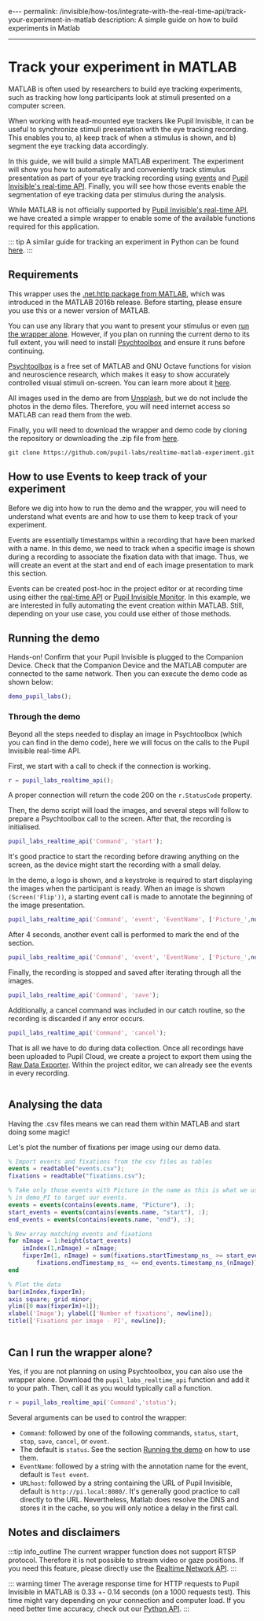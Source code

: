 e---
permalink: /invisible/how-tos/integrate-with-the-real-time-api/track-your-experiment-in-matlab
description: A simple guide on how to build experiments in Matlab

---

# Track your experiment in MATLAB

MATLAB is often used by researchers to build eye tracking experiments, such as tracking how long participants look at stimuli presented on a computer screen.

When working with head-mounted eye trackers like Pupil Invisible, it can be useful to synchronize stimuli presentation with the eye tracking recording. This enables you to, a) keep track of when a stimulus is shown, and b) segment the eye tracking data accordingly.

In this guide, we will build a simple MATLAB experiment. The experiment will show you how to automatically and conveniently track stimulus presentation as part of your eye tracking recording using [events](/invisible/explainers/basic-concepts/#events) and [Pupil Invisible's real-time API](/invisible/how-tos/integrate-with-the-real-time-api/introduction). Finally, you will see how those events enable the segmentation of eye tracking data per stimulus during the analysis.

While MATLAB is not officially supported by [Pupil Invisible's real-time API](/invisible/how-tos/integrate-with-the-real-time-api/introduction), we have created a simple wrapper to enable some of the available functions required for this application.

::: tip
A similar guide for tracking an experiment in Python can be found [here](/invisible/how-tos/integrate-with-the-real-time-api/track-your-experiment-progress-using-events).
:::

## Requirements

This wrapper uses the [.net.http package from MATLAB](https://mathworks.com/help/matlab/ref/matlab.net.http-package.html#), which was introduced in the MATLAB 2016b release. Before starting, please ensure you use this or a newer version of MATLAB.

You can use any library that you want to present your stimulus or even [run the wrapper alone](#can-i-run-the-wrapper-alone?). However, if you plan on running the current demo to its full extent, you will need to install [Psychtoolbox](http://www.psychtoolbox.org/download.html) and ensure it runs before continuing.

[Psychtoolbox](http://www.psychtoolbox.org/) is a free set of MATLAB and GNU Octave functions for vision and neuroscience research, which makes it easy to show accurately controlled visual stimuli on-screen. You can learn more about it [here](http://www.psychtoolbox.org/).

All images used in the demo are from [Unsplash](https://unsplash.com/), but we do not include the photos in the demo files. Therefore, you will need internet access so MATLAB can read them from the web.

Finally, you will need to download the wrapper and demo code by cloning the repository or downloading the .zip file from
[here](https://github.com/pupil-labs/realtime-matlab-experiment/archive/refs/heads/main.zip).

```git
git clone https://github.com/pupil-labs/realtime-matlab-experiment.git
```

## How to use Events to keep track of your experiment

Before we dig into how to run the demo and the wrapper, you will need to understand what events are and how to use them to keep track of your experiment.

Events are essentially timestamps within a recording that have been marked with a name. In this demo, we need to track when a specific image is shown during a recording to associate the fixation data with that image. Thus, we will create an event at the start and end of each image presentation to mark this section.

Events can be created post-hoc in the project editor or at recording time using either the [real-time API](/invisible/how-tos/integrate-with-the-real-time-api/introduction) or [Pupil Invisible Monitor](/invisible/how-tos/data-collection-with-the-companion-app/monitor-your-data-collection-in-real-time). In this example, we are interested in fully automating the event creation within MATLAB. Still, depending on your use case, you could use either of those methods.

## Running the demo

Hands-on!
Confirm that your Pupil Invisible is plugged to the Companion Device.
Check that the Companion Device and the MATLAB computer are connected to the same network.
Then you can execute the demo code as shown below:

```matlab
demo_pupil_labs();
```

### Through the demo

Beyond all the steps needed to display an image in Psychtoolbox (which you can find in the demo code), here we will focus on the calls to the Pupil Invisible real-time API.

First, we start with a call to check if the connection is working.

```matlab
r = pupil_labs_realtime_api();
```

A proper connection will return the code 200 on the `r.StatusCode` property.

Then, the demo script will load the images, and several steps will follow to prepare a Psychtoolbox call to the screen. After that, the recording is initialised.

```matlab
pupil_labs_realtime_api('Command', 'start');
```

It's good practice to start the recording before drawing anything on the screen, as the device might start the recording with a small delay.

In the demo, a logo is shown, and a keystroke is required to start displaying the images when the participant is ready. When an image is shown `(Screen('Flip'))`, a starting event call is made to annotate the beginning of the image presentation.

```matlab
pupil_labs_realtime_api('Command', 'event', 'EventName', ['Picture_',num2str(n, '%02.0f'),'_start']);
```

After 4 seconds, another event call is performed to mark the end of the section.

```matlab
pupil_labs_realtime_api('Command', 'event', 'EventName', ['Picture_',num2str(n, '%02.0f'),'_end']);
```

Finally, the recording is stopped and saved after iterating through all the images.

```matlab
pupil_labs_realtime_api('Command', 'save');
```

Additionally, a cancel command was included in our catch routine, so the recording is discarded if any error occurs.

```matlab
pupil_labs_realtime_api('Command', 'cancel');
```

That is all we have to do during data collection. Once all recordings have been uploaded to Pupil Cloud, we create a
project to export them using the [Raw Data Exporter](/invisible/reference/export-formats.html#raw-data-exporter). Within the project editor, we can already see the events in every recording.

<div style="display:flex;justify-content:center;" class="pb-4">
  <v-img
    :src="require('../../../media/invisible/how-tos/screenshot-matlab-pi-cloud.jpg')"
    max-width=100%
  >
  </v-img>
</div>

## Analysing the data

Having the .csv files means we can read them within MATLAB and start doing some magic!

Let's plot the number of fixations per image using our demo data.

```matlab
% Import events and fixations from the csv files as tables
events = readtable("events.csv");
fixations = readtable("fixations.csv");

% Take only those events with Picture in the name as this is what we used
% in demo_PI to target our events.
events = events(contains(events.name, "Picture"), :);
start_events = events(contains(events.name, "start"), :);
end_events = events(contains(events.name, "end"), :);

% New array matching events and fixations
for nImage = 1:height(start_events)
    imIndex(1,nImage) = nImage;
    fixperIm(1, nImage) = sum(fixations.startTimestamp_ns_ >= start_events.timestamp_ns_(nImage) &...
        fixations.endTimestamp_ns_ <= end_events.timestamp_ns_(nImage));
end

% Plot the data
bar(imIndex,fixperIm);
axis square; grid minor;
ylim([0 max(fixperIm)+1]);
xlabel('Image'); ylabel(['Number of fixations', newline]);
title(['Fixations per image - PI', newline]);
```

<div style="display:flex;justify-content:center;" class="pb-4">
  <v-img
    :src="require('../../../media/invisible/how-tos/barplot-matlab-pi-cloud.jpg')"
    max-width=100%
  >
  </v-img>
</div>

## Can I run the wrapper alone?

Yes, if you are not planning on using Psychtoolbox, you can also use the wrapper alone. Download the `pupil_labs_realtime_api` function and add it to your path. Then, call it as you would typically call a function.

```matlab
r = pupil_labs_realtime_api('Command','status');
```

Several arguments can be used to control the wrapper:

- `Command`: followed by one of the following commands, `status`, `start`, `stop`, `save`, `cancel`, or `event`.
- The default is `status`.
  See the section [Running the demo](#running-the-demo) on how to use them.
- `EventName`: followed by a string with the annotation name for the event, default is `Test event`.
- `URLhost`: followed by a string containing the URL of Pupil Invisible, default is `http://pi.local:8080/`. It's generally good practice to call directly to the URL. Nevertheless, Matlab does resolve the DNS and stores it in the cache, so you will only notice a delay in the first call.

## Notes and disclaimers

:::tip
<v-icon large color="info">info_outline</v-icon>
The current wrapper function does not support RTSP protocol. Therefore it is not possible to stream video or gaze positions. If you need this feature, please directly use the [Realtime Network API](https://pupil-labs-realtime-api.readthedocs.io/en/stable/guides/under-the-hood.html?highlight=RTSP).
:::

::: warning
<v-icon large color="warning">timer</v-icon>
The average response time for HTTP requests to Pupil Invisible in MATLAB is 0.33 +- 0.14 seconds (on a 1000 requests test).
This time might vary depending on your connection and computer load. If you need better time accuracy, check out our
[Python API](https://pupil-labs-realtime-api.readthedocs.io/en/stable/examples/index.html).
:::
